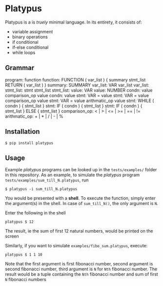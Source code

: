 # Platypus

Platypus is a is *truely* minimal language. In its entirety, it consists of:

* variable assignment
* binary operations
* if conditional
* if-else conditional
* while loops

## Grammar

program: function
function: FUNCTION ( var_list ) { summary stmt_list RETURN ( var_list ) }
summary: SUMMARY
var_list: VAR var_list
var_list:
stmt_list: stmt stmt_list
stmt_list:
value: VAR
value: NUMBER
condn: value comparison_op value
condn: value
stmt: VAR = value
stmt: VAR = value comparison_op value
stmt: VAR = value arithmatic_op value
stmt: WHILE ( condn ) { stmt_list }
stmt: IF ( condn ) { stmt_list }
stmt: IF ( condn ) { stmt_list } ELSE { stmt_list }
comparison_op: < | > | <= | >= | == | !=
arithmatic_op: + | * | / | - | %

## Installation

```
$ pip install platypus
```

## Usage

Example *platypus* programs can be looked up in the `tests/examples/` folder in this repository. As an example, to simulate the *platypus* program `tests/examples/sum_till_N.platypus`, run

```
$ platypus -i sum_till_N.platypus
```

You would be presented with a **shell**. To execute the function, simply enter the argument(s) in the shell. In case of `sum_till_N()`, the only argument is `N`.

Enter the following in the shell 

```
platypus $ 12
```

The result, ie the sum of first 12 natural numbers, would be printed on
the screen

	
Similarly, if you want to simulate `examples/fibo_sum.platypus`, execute:

```
platypus $ 1 1 10
```

Note that the first argument is first fibonacci number, second argument
is second fibonacci number, third argument is `N` for `Nth` fibonacci number. The result would be a tuple containing the  `Nth` fibonacci number and sum of first `N` fibonacci numbers

